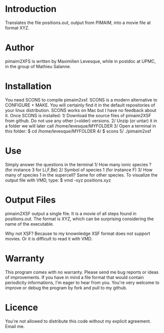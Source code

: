 Introduction
============

Translates the file positions.out, output from PIMAIM, into a movie file at format XYZ.

Author
======

pimaim2XFS is written by Maximilien Levesque, while in postdoc at UPMC, in the group of Mathieu Salanne.

Installation
============

You need SCONS to compile pimaim2xsf. SCONS is a modern alternative to CONFIGURE + MAKE.
You will certainly find it in the default repositories of your linux distribution.
SCONS works on Mac but I have no feedback about it.
Once SCONS is installed:
1/ Download the source files of pimaim2XSF from github. Do not use any other (=older) versions.
2/ Unzip (or untar) it in a folder we will later call /home/levesque/MYFOLDER
3/ Open a terminal in this folder: $ cd /home/levesque/MYFOLDER
4/ $ scons
5/ ./pimaim2xsf

Use
===

Simply answer the questions in the terminal
1/ How many ionic species ? (for instance 3 for Li,F,Be)
2/ Symbol of species 1 (for instance F)
3/ How many of species 1 in the supercell?
Same for other species.
To visualize the output file with VMD, type:
$ vmd -xyz positions.xyz

Output Files
============

pimaim2XSF output a single file. It is a movie of all steps found in positions.out.
The format is XYZ, which can be surprising considering the name of the executable.

Why not XSF?
Because to my knownledge XSF format does not support movies. Or it is difficult to read it with VMD.

Warranty
========

This program comes with no warranty.
Please send me bug reports or ideas of improvements. If you have in mind a file format that would contain periodicity informations,
I'm eager to hear from you.
You're very welcome to improve or debug the program by fork and pull to my github.

Licence
=======

You're not allowed to distribute this code without my explicit agreement. Email me.
